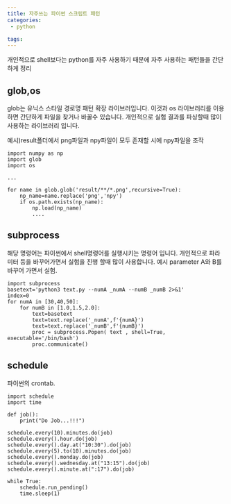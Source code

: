 ```yaml
---
title: 자주쓰는 파이썬 스크립트 패턴
categories:
 - python

tags:
---
```


개인적으로 shell보다는 python를 자주 사용하기 때문에 자주 사용하는 패턴들을 간단하게 정리
## glob,os
glob는 유닉스 스타일 경로명 패턴 확장 라이브러입니다. 이것과 os 라이브러리를 이용하면 간단하게 파일을 찾거나 바꿀수 있습니다.
개인적으로 실험 결과를 파싱할때 많이 사용하는 라이브러리 입니다.

예시)result폴더에서 png파일과 npy파일이 모두 존재할 시에 npy파일을 조작
```
import numpy as np
import glob
import os

...

for name in glob.glob('result/**/*.png',recursive=True):
    np_name=name.replace('png','npy')
    if os.path.exists(np_name):
        np.load(np_name)
        ....
```

## subprocess
해당 명령어는 파이썬에서 shell명령어를 실행시키는 명령어 입니다.
개인적으로 파라미터 등을 바꾸어가면서 실험을 진행 할때 많이 사용합니다.
예시 parameter A와 B를 바꾸어 가면서 실험.
```
import subprocess
basetext='python3 text.py --numA _numA --numB _numB 2>&1'
index=0                                 
for numA in [30,40,50]:
    for numB in [1.0,1.5,2.0]:
        text=basetext
        text=text.replace('_numA',f'{numA}')
        text=text.replace('_numB',f'{numB}')
        proc = subprocess.Popen( text , shell=True, executable='/bin/bash')
        proc.communicate()
```


## schedule
파이썬의 crontab.
```
import schedule
import time

def job():
    print("Do Job...!!!")

schedule.every(10).minutes.do(job)
schedule.every().hour.do(job)
schedule.every().day.at("10:30").do(job)
schedule.every(5).to(10).minutes.do(job)
schedule.every().monday.do(job)
schedule.every().wednesday.at("13:15").do(job)
schedule.every().minute.at(":17").do(job)

while True:
    schedule.run_pending()
    time.sleep(1)
```